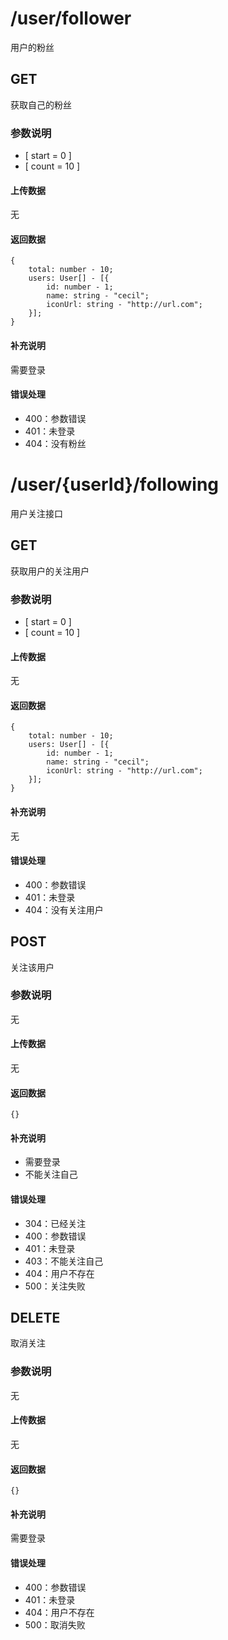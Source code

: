 # /user/follower
用户的粉丝

## GET
获取自己的粉丝

### 参数说明
* [ start = 0 ]
* [ count = 10 ]

#### 上传数据
无

#### 返回数据
```
{
    total: number - 10;
    users: User[] - [{
        id: number - 1;
        name: string - "cecil";
        iconUrl: string - "http://url.com";
    }];
}
```

#### 补充说明
需要登录

#### 错误处理
* 400：参数错误
* 401：未登录
* 404：没有粉丝


# /user/{userId}/following
用户关注接口

## GET
获取用户的关注用户

### 参数说明
* [ start = 0 ]
* [ count = 10 ]

#### 上传数据
无

#### 返回数据
```
{
    total: number - 10;
    users: User[] - [{
        id: number - 1;
        name: string - "cecil";
        iconUrl: string - "http://url.com";
    }];
}
```

#### 补充说明
无

#### 错误处理
* 400：参数错误
* 401：未登录
* 404：没有关注用户


## POST
关注该用户

### 参数说明
无

#### 上传数据
无

#### 返回数据
```
{}
```

#### 补充说明
* 需要登录
* 不能关注自己

#### 错误处理
* 304：已经关注
* 400：参数错误
* 401：未登录
* 403：不能关注自己
* 404：用户不存在
* 500：关注失败


## DELETE
取消关注

### 参数说明
无

#### 上传数据
无

#### 返回数据
```
{}
```

#### 补充说明
需要登录

#### 错误处理
* 400：参数错误
* 401：未登录
* 404：用户不存在
* 500：取消失败